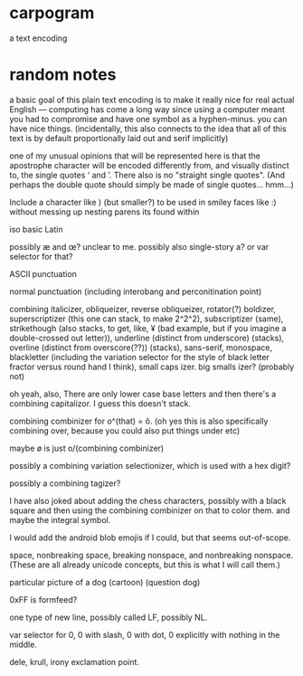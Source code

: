 # carpogram
a text encoding

# random notes

a basic goal of this plain text encoding is to make it really nice for real actual English — computing has come a long way since using a computer meant you had to compromise and have one symbol as a hyphen-minus. you can have nice things.
  (incidentally, this also connects to the idea that all of this text is by default proportionally laid out and serif implicitly)

one of my unusual opinions that will be represented here is that the apostrophe character will be encoded differently from, and visually distinct to, the single quotes ‘ and ’. There also is no "straight single quotes". (And perhaps the double quote should simply be made of single quotes... hmm...)

Include a character like ) (but smaller?) to be used in smiley faces like :) without messing up nesting parens its found within

iso basic Latin

possibly æ and œ? unclear to me. possibly also single-story a? or var selector for that?

ASCII punctuation

normal punctuation (including interobang and perconitination point)

combining italicizer, obliqueizer, reverse obliqueizer, rotator(?) boldizer, superscriptizer (this one can stack, to make 2^2^2), subscriptizer (same), strikethough (also stacks, to get, like, ¥ (bad example, but if you imagine a double-crossed out letter)), underline (distinct from underscore) (stacks), overline (distinct from overscore(??)) (stacks), sans-serif, monospace, blackletter (including the variation selector for the style of black letter fractor versus round hand I think), small caps izer. big smalls izer? (probably not)

oh yeah, also, There are only lower case base letters and then there's a combining capitalizor. I guess this doesn't stack.

combining combinizer for o^(that) = ô. (oh yes this is also specifically combining over, because you could also put things under etc)

maybe ø is just o/(combining combinizer)

possibly a combining variation selectionizer, which is used with a hex digit?

possibly a combining tagizer?

I have also joked about adding the chess characters, possibly with a black square and then using the combining combinizer on that to color them. and maybe the integral symbol.

I would add the android blob emojis if I could, but that seems out-of-scope.

space, nonbreaking space, breaking nonspace, and nonbreaking nonspace. (These are all already unicode concepts, but this is what I will call them.)

particular picture of a dog (cartoon) (question dog)

0xFF is formfeed?

one type of new line, possibly called LF, possibly NL. 

var selector for 0, 0 with slash, 0 with dot, 0 explicitly with nothing in the middle.

dele, krull, irony exclamation point. 

